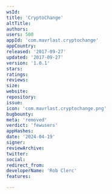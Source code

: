 ```yaml
---
wsId: 
title: 'CryptoChange'
altTitle: 
authors: 
users: 500
appId: 'com.mavrlast.cryptochange'
appCountry: 
released: '2017-09-27'
updated: '2017-09-27'
version: '1.0.1'
stars: 
ratings: 
reviews: 
size: 
website: 
repository: 
issue: 
icon: 'com.mavrlast.cryptochange.png'
bugbounty: 
meta: 'removed'
verdict: 'fewusers'
appHashes: 
date: '2024-04-19'
signer: 
reviewArchive: 
twitter: 
social: 
redirect_from: 
developerName: 'Rob Clerc'
features: 

---
```


